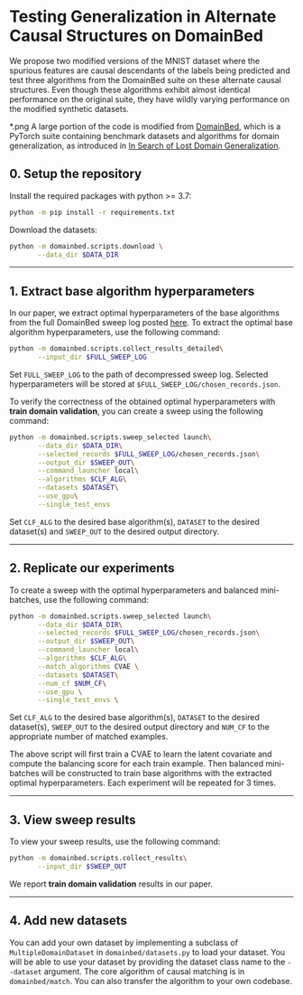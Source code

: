 # Testing Generalization in Alternate Causal Structures on DomainBed

We propose two modified versions of the MNIST dataset where the spurious features are causal descendants of the labels being predicted and test three algorithms from the DomainBed suite on these alternate causal structures. Even though these algorithms exhibit almost identical performance on the original suite, they have wildly varying performance on the modified synthetic datasets.



*.png
A large portion of the code is modified from [DomainBed](https://github.com/facebookresearch/DomainBed), which is a PyTorch suite containing benchmark datasets and algorithms for domain generalization, as introduced in [In Search of Lost Domain Generalization](https://arxiv.org/abs/2007.01434).

## 0. Setup the repository

Install the required packages with python >= 3.7:

```sh
python -m pip install -r requirements.txt
```

Download the datasets:

```sh
python -m domainbed.scripts.download \
       --data_dir $DATA_DIR
```

---

## 1. Extract base algorithm hyperparameters

In our paper, we extract optimal hyperparameters of the base algorithms from the full DomainBed sweep log posted [here](https://drive.google.com/file/d/16VFQWTble6-nB5AdXBtQpQFwjEC7CChM/view?usp=sharing).
To extract the optimal base algorithm hyperparameters, use the following command:

```sh
python -m domainbed.scripts.collect_results_detailed\
       --input_dir $FULL_SWEEP_LOG
```

Set `FULL_SWEEP_LOG` to the path of decompressed sweep log. Selected hyperparameters will be stored at `$FULL_SWEEP_LOG/chosen_records.json`.

To verify the correctness of the obtained optimal hyperparameters with
**train domain validation**, you can create a sweep using the following command:

```sh
python -m domainbed.scripts.sweep_selected launch\
       --data_dir $DATA_DIR\
       --selected_records $FULL_SWEEP_LOG/chosen_records.json\
       --output_dir $SWEEP_OUT\
       --command_launcher local\
       --algorithms $CLF_ALG\
       --datasets $DATASET\
       --use_gpu\
       --single_test_envs 
```

Set `CLF_ALG` to the desired base algorithm(s), `DATASET` to the desired dataset(s) and `SWEEP_OUT` to the desired output directory.

---

## 2. Replicate our experiments

To create a sweep with the optimal hyperparameters and balanced mini-batches, use the following command:

```sh
python -m domainbed.scripts.sweep_selected launch\
       --data_dir $DATA_DIR\
       --selected_records $FULL_SWEEP_LOG/chosen_records.json\
       --output_dir $SWEEP_OUT\
       --command_launcher local\
       --algorithms $CLF_ALG\
       --match_algorithms CVAE \
       --datasets $DATASET\
       --num_cf $NUM_CF\
       --use_gpu \
       --single_test_envs \
```

Set `CLF_ALG` to the desired base algorithm(s), `DATASET` to the desired dataset(s), `SWEEP_OUT` to the desired output directory and `NUM_CF` to the appropriate number of matched examples.

The above script will first train a CVAE to learn the latent covariate and compute the balancing score for each train example. Then balanced mini-batches will be constructed to train base algorithms with the extracted optimal hyperparameters. Each experiment will be repeated for 3 times.

---

## 3. View sweep results

To view your sweep results, use the following command:

```sh
python -m domainbed.scripts.collect_results\
       --input_dir $SWEEP_OUT
```

We report **train domain validation** results in our paper.

---

## 4. Add new datasets

You can add your own dataset by implementing a subclass of `MultipleDomainDataset` in `domainbed/datasets.py` to load your dataset. You will be able to use your dataset by providing the dataset class name to the `--dataset` argument. The core algorithm of causal matching is in `domainbed/match`. You can also transfer the algorithm to your own codebase.
